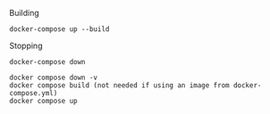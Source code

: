 Building
```docker
docker-compose up --build
```

Stopping
```docker
docker-compose down
```

```docker
docker compose down -v
docker compose build (not needed if using an image from docker-compose.yml)
docker compose up
```
